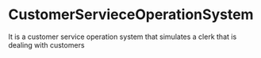 # CustomerServieceOperationSystem
It is a customer service operation system that simulates a clerk that is dealing with customers
